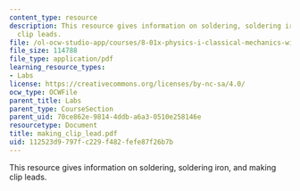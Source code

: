 ```yaml
---
content_type: resource
description: This resource gives information on soldering, soldering iron, and making
  clip leads.
file: /ol-ocw-studio-app/courses/8-01x-physics-i-classical-mechanics-with-an-experimental-focus-fall-2002/112523d9797fc229f482fefe87f26b7b_making_clip_lead.pdf
file_size: 114788
file_type: application/pdf
learning_resource_types:
- Labs
license: https://creativecommons.org/licenses/by-nc-sa/4.0/
ocw_type: OCWFile
parent_title: Labs
parent_type: CourseSection
parent_uid: 70ce862e-9814-4ddb-a6a3-0510e258146e
resourcetype: Document
title: making_clip_lead.pdf
uid: 112523d9-797f-c229-f482-fefe87f26b7b
---
```

This resource gives information on soldering, soldering iron, and making clip leads.